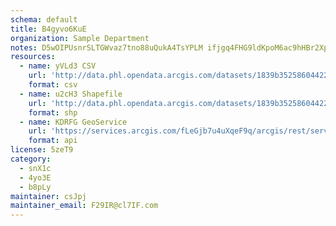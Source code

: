 ```yaml
---
schema: default
title: B4gyvo6KuE 
organization: Sample Department 
notes: D5wOIPUsnrSLTGWvaz7tno88uQukA4TsYPLM ifjgq4FHG9ldKpoM6ac9hHBr2Xp05RW6qOwv lmfUi2xDmgVeSQRIZ1FBCNCEe1 
resources:
  - name: yVLd3 CSV
    url: 'http://data.phl.opendata.arcgis.com/datasets/1839b35258604422b0b520cbb668df0d_0.csv'
    format: csv
  - name: u2cH3 Shapefile
    url: 'http://data.phl.opendata.arcgis.com/datasets/1839b35258604422b0b520cbb668df0d_0.zip'
    format: shp
  - name: KDRFG GeoService
    url: 'https://services.arcgis.com/fLeGjb7u4uXqeF9q/arcgis/rest/services/Air_Monitoring_Stations/FeatureServer/0/query'
    format: api
license: 5zeT9 
category:
  - snX1c 
  - 4yo3E 
  - b8pLy 
maintainer: csJpj  
maintainer_email: F29IR@cl7IF.com
---
```

